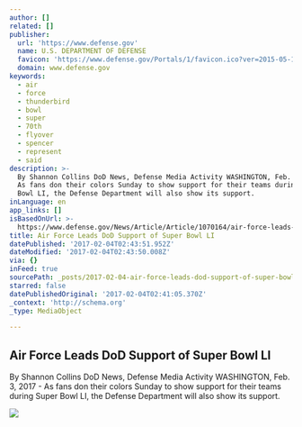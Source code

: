 ```yaml
---
author: []
related: []
publisher:
  url: 'https://www.defense.gov'
  name: U.S. DEPARTMENT OF DEFENSE
  favicon: 'https://www.defense.gov/Portals/1/favicon.ico?ver=2015-05-19-143319-927'
  domain: www.defense.gov
keywords:
  - air
  - force
  - thunderbird
  - bowl
  - super
  - 70th
  - flyover
  - spencer
  - represent
  - said
description: >-
  By Shannon Collins DoD News, Defense Media Activity WASHINGTON, Feb. 3, 2017 -
  As fans don their colors Sunday to show support for their teams during Super
  Bowl LI, the Defense Department will also show its support.
inLanguage: en
app_links: []
isBasedOnUrl: >-
  https://www.defense.gov/News/Article/Article/1070164/air-force-leads-dod-support-of-super-bowl-li
title: Air Force Leads DoD Support of Super Bowl LI
datePublished: '2017-02-04T02:43:51.952Z'
dateModified: '2017-02-04T02:43:50.008Z'
via: {}
inFeed: true
sourcePath: _posts/2017-02-04-air-force-leads-dod-support-of-super-bowl-li.md
starred: false
datePublishedOriginal: '2017-02-04T02:41:05.370Z'
_context: 'http://schema.org'
_type: MediaObject

---
```

<article style=""><h1>Air Force Leads DoD Support of Super Bowl LI</h1><p>By Shannon Collins DoD News, Defense Media Activity WASHINGTON, Feb. 3, 2017 - As fans don their colors Sunday to show support for their teams during Super Bowl LI, the Defense Department will also show its support.</p><img src="https://media.defense.gov/2016/Nov/22/2001694335/400/400/0/161113-F-YM181-004.JPG" /></article>